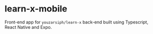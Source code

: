 # learn-x-mobile

Front-end app for `youzarsiph/learn-x` back-end built using Typescript, React Native and Expo.
